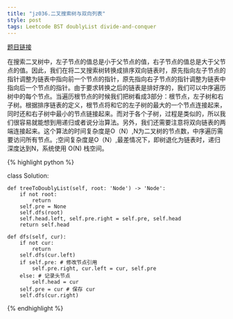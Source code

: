 ```yaml
---
title: "jz036.二叉搜索树与双向列表"
style: post
tags: Leetcode BST doublyList divide-and-conquer 
---
```


[题目链接](https://leetcode-cn.com/problems/er-cha-sou-suo-shu-yu-shuang-xiang-lian-biao-lcof/)

在搜索二叉树中，左子节点的值总是小于父节点的值，右子节点的值总是大于父节点的值。因此，我们在将二叉搜索树转换成排序双向链表时，原先指向左子节点的指针调整为链表中指向前一个节点的指针，原先指向右子节点的指针调整为链表中指向后一个节点的指针。由于要求转换之后的链表是排好序的，我们可以中序遍历树中的每个节点。当遍历根节点的时候我们把树看成3部分：根节点，左子树和右子树。根据排序链表的定义，根节点将和它的左子树的最大的一个节点连接起来，同时还和右子树中最小的节点链接起来。而对于各个子树，过程是类似的，所以我们很容易就能想到用递归或者说分治算法。另外，我们还需要注意将双向链表的两端连接起来。这个算法的时间复杂度是O（N）,N为二叉树的节点数，中序遍历需要访问所有节点。;空间复杂度是O（N）,最差情况下，即树退化为链表时，递归深度达到N，系统使用 O(N) 栈空间。

{% highlight python %}

class Solution:

    def treeToDoublyList(self, root: 'Node') -> 'Node':
        if not root:
            return 
        self.pre = None
        self.dfs(root)
        self.head.left, self.pre.right = self.pre, self.head
        return self.head
        
    def dfs(self, cur):
        if not cur:
            return 
        self.dfs(cur.left)
        if self.pre: # 修改节点引用
            self.pre.right, cur.left = cur, self.pre
        else: # 记录头节点
            self.head = cur
        self.pre = cur # 保存 cur
        self.dfs(cur.right)

{% endhighlight %}

